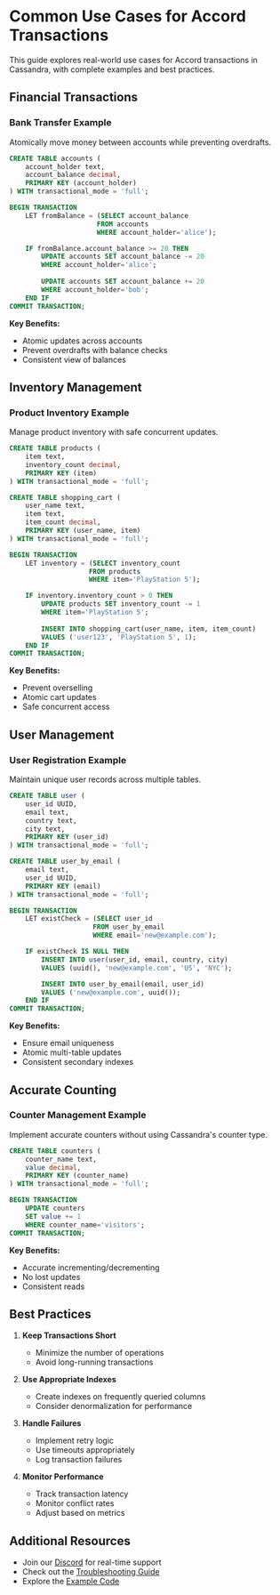 # Common Use Cases for Accord Transactions

This guide explores real-world use cases for Accord transactions in Cassandra, with complete examples and best practices.

## Financial Transactions

### Bank Transfer Example
Atomically move money between accounts while preventing overdrafts.

```sql
CREATE TABLE accounts (
    account_holder text,
    account_balance decimal,
    PRIMARY KEY (account_holder)
) WITH transactional_mode = 'full';

BEGIN TRANSACTION
    LET fromBalance = (SELECT account_balance 
                      FROM accounts 
                      WHERE account_holder='alice');

    IF fromBalance.account_balance >= 20 THEN
        UPDATE accounts SET account_balance -= 20 
        WHERE account_holder='alice';
        
        UPDATE accounts SET account_balance += 20 
        WHERE account_holder='bob';
    END IF
COMMIT TRANSACTION;
```

**Key Benefits:**
- Atomic updates across accounts
- Prevent overdrafts with balance checks
- Consistent view of balances

## Inventory Management

### Product Inventory Example
Manage product inventory with safe concurrent updates.

```sql
CREATE TABLE products (
    item text,
    inventory_count decimal,
    PRIMARY KEY (item)
) WITH transactional_mode = 'full';

CREATE TABLE shopping_cart (
    user_name text,
    item text,
    item_count decimal,
    PRIMARY KEY (user_name, item)
) WITH transactional_mode = 'full';

BEGIN TRANSACTION
    LET inventory = (SELECT inventory_count 
                    FROM products 
                    WHERE item='PlayStation 5');

    IF inventory.inventory_count > 0 THEN
        UPDATE products SET inventory_count -= 1 
        WHERE item='PlayStation 5';
        
        INSERT INTO shopping_cart(user_name, item, item_count) 
        VALUES ('user123', 'PlayStation 5', 1);
    END IF
COMMIT TRANSACTION;
```

**Key Benefits:**
- Prevent overselling
- Atomic cart updates
- Safe concurrent access

## User Management

### User Registration Example
Maintain unique user records across multiple tables.

```sql
CREATE TABLE user (
    user_id UUID,
    email text,
    country text,
    city text,
    PRIMARY KEY (user_id)
) WITH transactional_mode = 'full';

CREATE TABLE user_by_email (
    email text,
    user_id UUID,
    PRIMARY KEY (email)
) WITH transactional_mode = 'full';

BEGIN TRANSACTION
    LET existCheck = (SELECT user_id 
                     FROM user_by_email 
                     WHERE email='new@example.com');

    IF existCheck IS NULL THEN
        INSERT INTO user(user_id, email, country, city)
        VALUES (uuid(), 'new@example.com', 'US', 'NYC');

        INSERT INTO user_by_email(email, user_id)
        VALUES ('new@example.com', uuid());
    END IF
COMMIT TRANSACTION;
```

**Key Benefits:**
- Ensure email uniqueness
- Atomic multi-table updates
- Consistent secondary indexes

## Accurate Counting

### Counter Management Example
Implement accurate counters without using Cassandra's counter type.

```sql
CREATE TABLE counters (
    counter_name text,
    value decimal,
    PRIMARY KEY (counter_name)
) WITH transactional_mode = 'full';

BEGIN TRANSACTION
    UPDATE counters 
    SET value += 1 
    WHERE counter_name='visitors';
COMMIT TRANSACTION;
```

**Key Benefits:**
- Accurate incrementing/decrementing
- No lost updates
- Consistent reads

## Best Practices

1. **Keep Transactions Short**
   - Minimize the number of operations
   - Avoid long-running transactions

2. **Use Appropriate Indexes**
   - Create indexes on frequently queried columns
   - Consider denormalization for performance

3. **Handle Failures**
   - Implement retry logic
   - Use timeouts appropriately
   - Log transaction failures

4. **Monitor Performance**
   - Track transaction latency
   - Monitor conflict rates
   - Adjust based on metrics

## Additional Resources

- Join our [Discord](https://discord.gg/GrRCajJqmQ) for real-time support
- Check out the [Troubleshooting Guide](troubleshooting.md)
- Explore the [Example Code](../examples/)